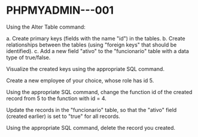 # PHPMYADMIN---001  

Using the Alter Table command:

a. Create primary keys (fields with the name "id") in the tables.
b. Create relationships between the tables (using "foreign keys" that should be identified).
c. Add a new field "ativo" to the "funcionario" table with a data type of true/false.

Visualize the created keys using the appropriate SQL command.

Create a new employee of your choice, whose role has id 5.

Using the appropriate SQL command, change the function id of the created record from 5 to the function with id = 4.

Update the records in the "funcionario" table, so that the "ativo" field (created earlier) is set to "true" for all records.

Using the appropriate SQL command, delete the record you created.
